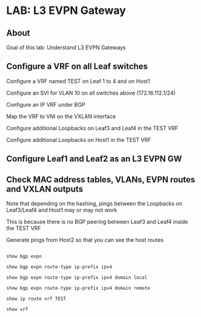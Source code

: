 # LAB: L3 EVPN Gateway

## About

Goal of this lab: Understand L3 EVPN Gateways

## Configure a VRF on all Leaf switches

Configure a VRF named TEST on Leaf 1 to 4 and on Host1

Configure an SVI for VLAN 10 on all switches above (172.16.112.1/24)

Configure an IP VRF under BGP

Map the VRF to VNI on the VXLAN interface

Configure additional Loopbacks on Leaf3 and Leaf4 in the TEST VRF

Configure additional Loopbacks on Host1 in the TEST VRF

## Configure Leaf1 and Leaf2 as an L3 EVPN GW


## Check MAC address tables, VLANs, EVPN routes and VXLAN outputs

Note that depending on the hashing, pings between the Loopbacks on Leaf3/Leaf4 and Host1 may or may not work

This is because there is no BGP peering between Leaf3 and Leaf4 inside the TEST VRF

Generate pings from Host2 so that you can see the host routes

```cli

show bgp evpn

show bgp evpn route-type ip-prefix ipv4

show bgp evpn route-type ip-prefix ipv4 domain local

show bgp evpn route-type ip-prefix ipv4 domain remote

show ip route vrf TEST

show vrf

```